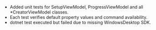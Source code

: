 - Added unit tests for SetupViewModel, ProgressViewModel and all *CreatorViewModel classes.
- Each test verifies default property values and command availability.
- dotnet test executed but failed due to missing WindowsDesktop SDK.
